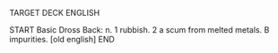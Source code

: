 TARGET DECK
ENGLISH

START
Basic
Dross
Back: n. 1 rubbish. 2 a scum from melted metals. B impurities. [old english]
END
